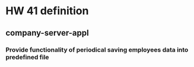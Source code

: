 # HW 41 definition

## company-server-appl
### Provide functionality of periodical saving employees data into predefined file